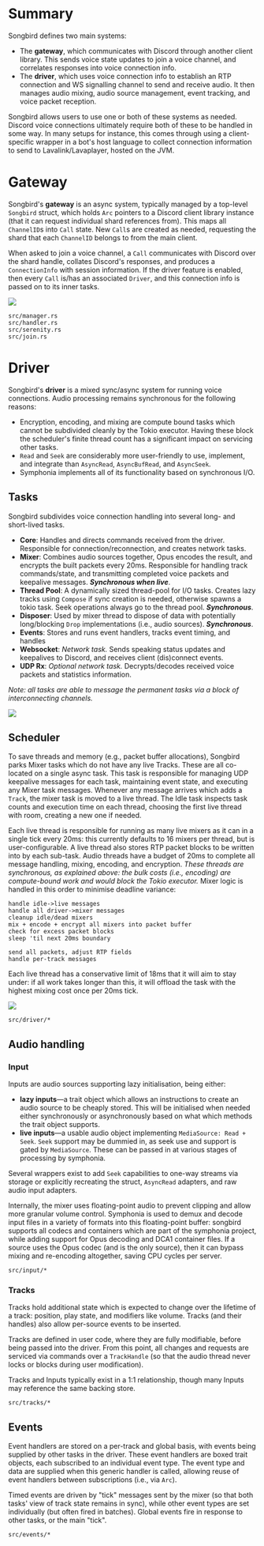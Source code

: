 # Summary
Songbird defines two main systems:
* The **gateway**, which communicates with Discord through another client library. This sends voice state updates to join a voice channel, and correlates responses into voice connection info.
* The **driver**, which uses voice connection info to establish an RTP connection and WS signalling channel to send and receive audio. It then manages audio mixing, audio source management, event tracking, and voice packet reception.

Songbird allows users to use one or both of these systems as needed.
Discord voice connections ultimately require both of these to be handled in some way.
In many setups for instance, this comes through using a client-specific wrapper in a bot's host language to collect connection information to send to Lavalink/Lavaplayer, hosted on the JVM.

# Gateway
Songbird's **gateway** is an async system, typically managed by a top-level `Songbird` struct, which holds `Arc` pointers to a Discord client library instance (that it can request individual shard references from).
This maps all `ChannelID`s into `Call` state.
New `Call`s are created as needed, requesting the shard that each `ChannelID` belongs to from the main client.

When asked to join a voice channel, a `Call` communicates with Discord over the shard handle, collates Discord's responses, and produces a `ConnectionInfo` with session information.
If the driver feature is enabled, then every `Call` is/has an associated `Driver`, and this connection info is passed on to its inner tasks.

![](images/gateway.png)

```
src/manager.rs
src/handler.rs
src/serenity.rs
src/join.rs
```

# Driver
Songbird's **driver** is a mixed sync/async system for running voice connections.
Audio processing remains synchronous for the following reasons:
* Encryption, encoding, and mixing are compute bound tasks which cannot be subdivided cleanly by the Tokio executor. Having these block the scheduler's finite thread count has a significant impact on servicing other tasks.
* `Read` and `Seek` are considerably more user-friendly to use, implement, and integrate than `AsyncRead`, `AsyncBufRead`, and `AsyncSeek`.
* Symphonia implements all of its functionality based on synchronous I/O.

## Tasks
Songbird subdivides voice connection handling into several long- and short-lived tasks.

* **Core**: Handles and directs commands received from the driver. Responsible for connection/reconnection, and creates network tasks.
* **Mixer**: Combines audio sources together, Opus encodes the result, and encrypts the built packets every 20ms. Responsible for handling track commands/state, and transmitting completed voice packets and keepalive messages. ***Synchronous when live***.
* **Thread Pool**: A dynamically sized thread-pool for I/O tasks. Creates lazy tracks using `Compose` if sync creation is needed, otherwise spawns a tokio task. Seek operations always go to the thread pool. ***Synchronous***.
* **Disposer**: Used by mixer thread to dispose of data with potentially long/blocking `Drop` implementations (i.e., audio sources). ***Synchronous***.
* **Events**: Stores and runs event handlers, tracks event timing, and handles 
* **Websocket**: *Network task.* Sends speaking status updates and keepalives to Discord, and receives client (dis)connect events.
* **UDP Rx**: *Optional network task.* Decrypts/decodes received voice packets and statistics information.

*Note: all tasks are able to message the permanent tasks via a block of interconnecting channels.*

![](images/driver.png)

## Scheduler
To save threads and memory (e.g., packet buffer allocations), Songbird parks Mixer tasks which do not have any live Tracks.
These are all co-located on a single async task.
This task is responsible for managing UDP keepalive messages for each task, maintaining event state, and executing any Mixer task messages.
Whenever any message arrives which adds a `Track`, the mixer task is moved to a live thread.
The Idle task inspects task counts and execution time on each thread, choosing the first live thread with room, creating a new one if needed.

Each live thread is responsible for running as many live mixers as it can in a single tick every 20ms: this currently defaults to 16 mixers per thread, but is user-configurable.
A live thread also stores RTP packet blocks to be written into by each sub-task.
Audio threads have a budget of 20ms to complete all message handling, mixing, encoding, and encryption.
*These threads are synchronous, as explained above: the bulk costs (i.e., encoding) are compute-bound work and would block the Tokio executor.*
Mixer logic is handled in this order to minimise deadline variance:
```
handle idle->live messages
handle all driver->mixer messages
cleanup idle/dead mixers
mix + encode + encrypt all mixers into packet buffer
check for excess packet blocks
sleep 'til next 20ms boundary

send all packets, adjust RTP fields
handle per-track messages
```
Each live thread has a conservative limit of 18ms that it will aim to stay under: if all work takes longer than this, it will offload the task with the highest mixing cost once per 20ms tick.

![](images/scheduler.png)

```
src/driver/*
```

## Audio handling

### Input
Inputs are audio sources supporting lazy initialisation, being either:
* **lazy inputs**—a trait object which allows an instructions to create an audio source to be cheaply stored. This will be initialised when needed either synchronously or asynchronously based on what which methods the trait object supports.
* **live inputs**—a usable audio object implementing `MediaSource: Read + Seek`. `Seek` support may be dummied in, as seek use and support is gated by `MediaSource`. These can be passed in at various stages of processing by symphonia.

Several wrappers exist to add `Seek` capabilities to one-way streams via storage or explicitly recreating the struct, `AsyncRead` adapters, and raw audio input adapters.

Internally, the mixer uses floating-point audio to prevent clipping and allow more granular volume control.
Symphonia is used to demux and decode input files in a variety of formats into this floating-point buffer: songbird supports all codecs and containers which are part of the symphonia project, while adding support for Opus decoding and DCA1 container files.
If a source uses the Opus codec (and is the only source), then it can bypass mixing and re-encoding altogether, saving CPU cycles per server.

```
src/input/*
```

### Tracks
Tracks hold additional state which is expected to change over the lifetime of a track: position, play state, and modifiers like volume.
Tracks (and their handles) also allow per-source events to be inserted.

Tracks are defined in user code, where they are fully modifiable, before being passed into the driver.
From this point, all changes and requests are serviced via commands over a `TrackHandle` (so that the audio thread never locks or blocks during user modification).

Tracks and Inputs typically exist in a 1:1 relationship, though many Inputs may reference the same backing store.

```
src/tracks/*
```

## Events
Event handlers are stored on a per-track and global basis, with events being supplied by other tasks in the driver.
These event handlers are boxed trait objects, each subscribed to an individual event type.
The event type and data are supplied when this generic handler is called, allowing reuse of event handlers between subscriptions (i.e., via `Arc`).

Timed events are driven by "tick" messages sent by the mixer (so that both tasks' view of track state remains in sync), while other event types are set individually (but often fired in batches).
Global events fire in response to other tasks, or the main "tick".

```
src/events/*
```
